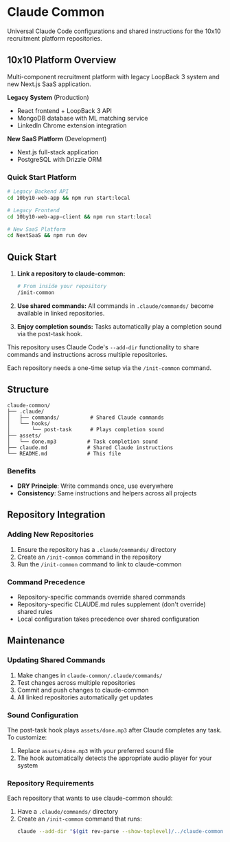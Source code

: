 # Claude Common

Universal Claude Code configurations and shared instructions for the 10x10 recruitment platform repositories.

## 10x10 Platform Overview

Multi-component recruitment platform with legacy LoopBack 3 system and new Next.js SaaS application.

**Legacy System** (Production)
- React frontend + LoopBack 3 API
- MongoDB database with ML matching service
- LinkedIn Chrome extension integration

**New SaaS Platform** (Development)
- Next.js full-stack application
- PostgreSQL with Drizzle ORM

### Quick Start Platform

```bash
# Legacy Backend API
cd 10by10-web-app && npm run start:local

# Legacy Frontend
cd 10by10-web-app-client && npm run start:local

# New SaaS Platform
cd NextSaaS && npm run dev
```

## Quick Start

1. **Link a repository to claude-common:**
   ```bash
   # From inside your repository
   /init-common
   ```

2. **Use shared commands:**
   All commands in `.claude/commands/` become available in linked repositories.

3. **Enjoy completion sounds:**
   Tasks automatically play a completion sound via the post-task hook.

This repository uses Claude Code's `--add-dir` functionality to share commands and instructions across multiple repositories. 

Each repository needs a one-time setup via the `/init-common` command.

## Structure

```
claude-common/
├── .claude/
│   ├── commands/          # Shared Claude commands
│   └── hooks/
│       └── post-task      # Plays completion sound
├── assets/
│   └── done.mp3          # Task completion sound
├── claude.md             # Shared Claude instructions
└── README.md             # This file
```

### Benefits

- **DRY Principle**: Write commands once, use everywhere
- **Consistency**: Same instructions and helpers across all projects

## Repository Integration

### Adding New Repositories
1. Ensure the repository has a `.claude/commands/` directory
2. Create an `/init-common` command in the repository
3. Run the `/init-common` command to link to claude-common

### Command Precedence
- Repository-specific commands override shared commands
- Repository-specific CLAUDE.md rules supplement (don't override) shared rules
- Local configuration takes precedence over shared configuration

## Maintenance

### Updating Shared Commands
1. Make changes in `claude-common/.claude/commands/`
2. Test changes across multiple repositories
3. Commit and push changes to claude-common
4. All linked repositories automatically get updates

### Sound Configuration
The post-task hook plays `assets/done.mp3` after Claude completes any task. To customize:
1. Replace `assets/done.mp3` with your preferred sound file
2. The hook automatically detects the appropriate audio player for your system

### Repository Requirements

Each repository that wants to use claude-common should:
1. Have a `.claude/commands/` directory
2. Create an `/init-common` command that runs:
   ```bash
   claude --add-dir "$(git rev-parse --show-toplevel)/../claude-common"
   ```